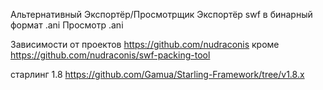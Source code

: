 Альтернативный Экспортёр/Просмотрщик
Экспортёр swf в бинарный формат .ani
Просмотр .ani


Зависимости от проектов
https://github.com/nudraconis
кроме https://github.com/nudraconis/swf-packing-tool

старлинг 1.8
https://github.com/Gamua/Starling-Framework/tree/v1.8.x
